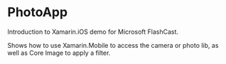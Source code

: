PhotoApp
========

Introduction to Xamarin.iOS demo for Microsoft FlashCast.

Shows how to use Xamarin.Mobile to access the camera or photo lib, as well as Core Image to apply a filter.
